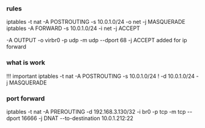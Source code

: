 ### rules ###

 iptables -t nat -A POSTROUTING -s 10.0.1.0/24 -o net -j MASQUERADE
 iptables -A FORWARD -s 10.0.1.0/24 -i net -j ACCEPT

-A OUTPUT -o virbr0 -p udp -m udp --dport 68 -j ACCEPT
 added for ip forward


 ### what is work ###
!!! important
 iptables -t nat -A POSTROUTING -s 10.0.1.0/24 ! -d 10.0.1.0/24 -j MASQUERADE


 ### port forward ###

 iptables -t nat  -A PREROUTING -d 192.168.3.130/32 -i br0 -p tcp -m tcp --dport 16666 -j DNAT --to-destination 10.0.1.212:22
